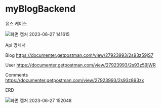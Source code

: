 # myBlogBackend
유스 케이스

![화면 캡처 2023-06-27 141615](https://github.com/hjh3229/myBlog/assets/110877415/ce20e7f0-fa80-411a-975a-69fb7ae2d946)


Api 명세서

Blog
https://documenter.getpostman.com/view/27923993/2s93z59jS7


User
https://documenter.getpostman.com/view/27923993/2s93z59jWR


Comments
https://documenter.getpostman.com/view/27923993/2s93z893zx


ERD

![화면 캡처 2023-06-27 152048](https://github.com/hjh3229/myBlog/assets/110877415/a2fdfc4a-3892-49cf-b9c0-d713490e061b)
